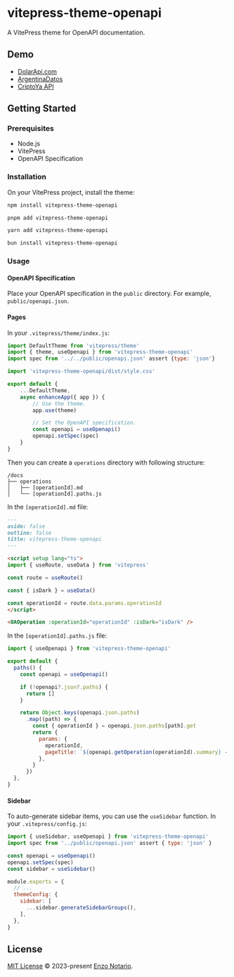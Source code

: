 # vitepress-theme-openapi

A VitePress theme for OpenAPI documentation. 

## Demo

- [DolarApi.com](https://dolarapi.com/)
- [ArgentinaDatos](https://argentinadatos.com/)
- [CriptoYa API](https://docs.criptoya.com/)

## Getting Started

### Prerequisites

- Node.js
- VitePress
- OpenAPI Specification

### Installation

On your VitePress project, install the theme:

```bash
npm install vitepress-theme-openapi

pnpm add vitepress-theme-openapi

yarn add vitepress-theme-openapi

bun install vitepress-theme-openapi
```

### Usage

#### OpenAPI Specification

Place your OpenAPI specification in the `public` directory. For example, `public/openapi.json`.

#### Pages

In your `.vitepress/theme/index.js`:

```js
import DefaultTheme from 'vitepress/theme'
import { theme, useOpenapi } from 'vitepress-theme-openapi'
import spec from '../../public/openapi.json' assert {type: 'json'}

import 'vitepress-theme-openapi/dist/style.css'

export default {
    ...DefaultTheme,
    async enhanceApp({ app }) {
        // Use the theme.
        app.use(theme)

        // Set the OpenAPI specification.
        const openapi = useOpenapi()
        openapi.setSpec(spec)
    }
}
```

Then you can create a `operations` directory with following structure:

```
/docs
├── operations
│   ├── [operationId].md
│   └── [operationId].paths.js
```

In the `[operationId].md` file:

```md
---
aside: false
outline: false
title: vitepress-theme-openapi
---

<script setup lang="ts">
import { useRoute, useData } from 'vitepress'

const route = useRoute()

const { isDark } = useData()

const operationId = route.data.params.operationId
</script>

<OAOperation :operationId="operationId" :isDark="isDark" />
```

In the `[operationId].paths.js` file:

```js
import { useOpenapi } from 'vitepress-theme-openapi'

export default {
  paths() {
    const openapi = useOpenapi()

    if (!openapi?.json?.paths) {
      return []
    }

    return Object.keys(openapi.json.paths)
      .map((path) => {
        const { operationId } = openapi.json.paths[path].get
        return {
          params: {
            operationId,
            pageTitle: `${openapi.getOperation(operationId).summary} - vitepress-theme-openapi`,
          },
        }
      })
  },
}
```

#### Sidebar

To auto-generate sidebar items, you can use the `useSidebar` function. In your `.vitepress/config.js`:

```js
import { useSidebar, useOpenapi } from 'vitepress-theme-openapi'
import spec from '../public/openapi.json' assert { type: 'json' }

const openapi = useOpenapi()
openapi.setSpec(spec)
const sidebar = useSidebar()

module.exports = {
  // ...
  themeConfig: {
    sidebar: [
      ...sidebar.generateSidebarGroups(),
    ],
  },
}
```

## License

[MIT License](./LICENSE) © 2023-present [Enzo Notario](https://github.com/enzonotario).


